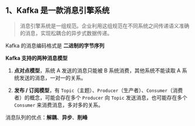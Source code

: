 ## 1、Kafka 是一款消息引擎系统

>消息引擎系统是一组规范。企业利用这组规范在不同系统之间传递语义准确的消息，实现松耦合的异步式数据传递。

Kafka 的消息编码格式是 **二进制的字节序列**

**Kafka 支持的两种消息模型**

1. **点对点模型**，系统 A 发送的消息只能被 B 系统消费，其他系统不能读取 A 系统发送的消息，一对一的关系。

2. **发布 / 订阅模型**，有 `Topic`（主题）、`Producer`（生产者）、`Consumer`（消费者）的概念，可能会存在多个 `Producer` 向 `Topic` 发送消息，也可能存在多个 `Consumer` 来消费消息，多对多的关系。

消息队列的优点：**解耦**、**异步**、**削峰**


